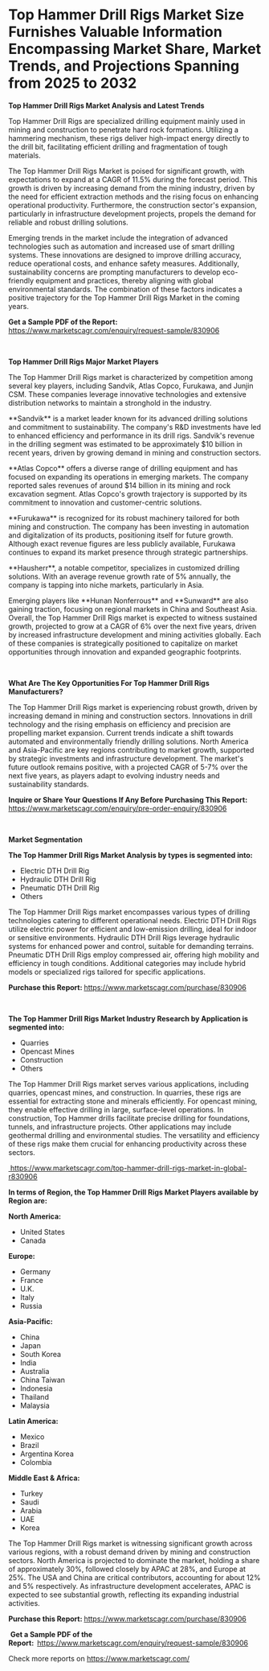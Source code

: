 <p><h1>Top Hammer Drill Rigs Market Size Furnishes Valuable Information Encompassing Market Share, Market Trends, and Projections Spanning from 2025 to 2032</h1></p><p><strong>Top Hammer Drill Rigs Market Analysis and Latest Trends</strong></p>
<p><p>Top Hammer Drill Rigs are specialized drilling equipment mainly used in mining and construction to penetrate hard rock formations. Utilizing a hammering mechanism, these rigs deliver high-impact energy directly to the drill bit, facilitating efficient drilling and fragmentation of tough materials.</p><p>The Top Hammer Drill Rigs Market is poised for significant growth, with expectations to expand at a CAGR of 11.5% during the forecast period. This growth is driven by increasing demand from the mining industry, driven by the need for efficient extraction methods and the rising focus on enhancing operational productivity. Furthermore, the construction sector's expansion, particularly in infrastructure development projects, propels the demand for reliable and robust drilling solutions.</p><p>Emerging trends in the market include the integration of advanced technologies such as automation and increased use of smart drilling systems. These innovations are designed to improve drilling accuracy, reduce operational costs, and enhance safety measures. Additionally, sustainability concerns are prompting manufacturers to develop eco-friendly equipment and practices, thereby aligning with global environmental standards. The combination of these factors indicates a positive trajectory for the Top Hammer Drill Rigs Market in the coming years.</p></p>
<p><strong>Get a Sample PDF of the Report:&nbsp;</strong> <a href="https://www.marketscagr.com/enquiry/request-sample/830906?utm_campaign=3018&utm_medium=2&utm_source=Github&utm_content=ia&utm_term=09042025&utm_id=top-hammer-drill-rigs">https://www.marketscagr.com/enquiry/request-sample/830906</a></p>
<p>&nbsp;</p>
<p><strong>Top Hammer Drill Rigs Major Market Players</strong></p>
<p><p>The Top Hammer Drill Rigs market is characterized by competition among several key players, including Sandvik, Atlas Copco, Furukawa, and Junjin CSM. These companies leverage innovative technologies and extensive distribution networks to maintain a stronghold in the industry.</p><p>**Sandvik** is a market leader known for its advanced drilling solutions and commitment to sustainability. The company's R&D investments have led to enhanced efficiency and performance in its drill rigs. Sandvik's revenue in the drilling segment was estimated to be approximately $10 billion in recent years, driven by growing demand in mining and construction sectors.</p><p>**Atlas Copco** offers a diverse range of drilling equipment and has focused on expanding its operations in emerging markets. The company reported sales revenues of around $14 billion in its mining and rock excavation segment. Atlas Copco's growth trajectory is supported by its commitment to innovation and customer-centric solutions.</p><p>**Furukawa** is recognized for its robust machinery tailored for both mining and construction. The company has been investing in automation and digitalization of its products, positioning itself for future growth. Although exact revenue figures are less publicly available, Furukawa continues to expand its market presence through strategic partnerships.</p><p>**Hausherr**, a notable competitor, specializes in customized drilling solutions. With an average revenue growth rate of 5% annually, the company is tapping into niche markets, particularly in Asia.</p><p>Emerging players like **Hunan Nonferrous** and **Sunward** are also gaining traction, focusing on regional markets in China and Southeast Asia. Overall, the Top Hammer Drill Rigs market is expected to witness sustained growth, projected to grow at a CAGR of 6% over the next five years, driven by increased infrastructure development and mining activities globally. Each of these companies is strategically positioned to capitalize on market opportunities through innovation and expanded geographic footprints.</p></p>
<p>&nbsp;</p>
<p><strong>What Are The Key Opportunities For Top Hammer Drill Rigs Manufacturers?</strong></p>
<p><p>The Top Hammer Drill Rigs market is experiencing robust growth, driven by increasing demand in mining and construction sectors. Innovations in drill technology and the rising emphasis on efficiency and precision are propelling market expansion. Current trends indicate a shift towards automated and environmentally friendly drilling solutions. North America and Asia-Pacific are key regions contributing to market growth, supported by strategic investments and infrastructure development. The market's future outlook remains positive, with a projected CAGR of 5-7% over the next five years, as players adapt to evolving industry needs and sustainability standards.</p></p>
<p><strong>Inquire or Share Your Questions If Any Before Purchasing This Report:</strong> <a href="https://www.marketscagr.com/enquiry/pre-order-enquiry/830906?utm_campaign=3018&utm_medium=2&utm_source=Github&utm_content=ia&utm_term=09042025&utm_id=top-hammer-drill-rigs">https://www.marketscagr.com/enquiry/pre-order-enquiry/830906</a></p>
<p>&nbsp;</p>
<p><strong>Market Segmentation</strong></p>
<p><strong>The Top Hammer Drill Rigs Market Analysis by types is segmented into:</strong></p>
<p><ul><li>Electric DTH Drill Rig</li><li>Hydraulic DTH Drill Rig</li><li>Pneumatic DTH Drill Rig</li><li>Others</li></ul></p>
<p><p>The Top Hammer Drill Rigs market encompasses various types of drilling technologies catering to different operational needs. Electric DTH Drill Rigs utilize electric power for efficient and low-emission drilling, ideal for indoor or sensitive environments. Hydraulic DTH Drill Rigs leverage hydraulic systems for enhanced power and control, suitable for demanding terrains. Pneumatic DTH Drill Rigs employ compressed air, offering high mobility and efficiency in tough conditions. Additional categories may include hybrid models or specialized rigs tailored for specific applications.</p></p>
<p><strong>Purchase this Report:&nbsp;</strong><a href="https://www.marketscagr.com/purchase/830906?utm_campaign=3018&utm_medium=2&utm_source=Github&utm_content=ia&utm_term=09042025&utm_id=top-hammer-drill-rigs">https://www.marketscagr.com/purchase/830906</a></p>
<p>&nbsp;</p>
<p><strong>The Top Hammer Drill Rigs Market Industry Research by Application is segmented into:</strong></p>
<p><ul><li>Quarries</li><li>Opencast Mines</li><li>Construction</li><li>Others</li></ul></p>
<p><p>The Top Hammer Drill Rigs market serves various applications, including quarries, opencast mines, and construction. In quarries, these rigs are essential for extracting stone and minerals efficiently. For opencast mining, they enable effective drilling in large, surface-level operations. In construction, Top Hammer drills facilitate precise drilling for foundations, tunnels, and infrastructure projects. Other applications may include geothermal drilling and environmental studies. The versatility and efficiency of these rigs make them crucial for enhancing productivity across these sectors.</p></p>
<p><a href="https://www.marketscagr.com/top-hammer-drill-rigs-market-in-global-r830906?utm_campaign=3018&utm_medium=2&utm_source=Github&utm_content=ia&utm_term=09042025&utm_id=top-hammer-drill-rigs">&nbsp;https://www.marketscagr.com/top-hammer-drill-rigs-market-in-global-r830906</a></p>
<p><strong>In terms of Region, the Top Hammer Drill Rigs Market Players available by Region are:</strong></p>
<p>
    <p> <strong> North America: </strong>
        <ul>
            <li>United States</li>
            <li>Canada</li>
        </ul>
        </p> 
    <p> <strong> Europe: </strong>
        <ul>
            <li>Germany</li>
            <li>France</li>
            <li>U.K.</li>
            <li>Italy</li>
            <li>Russia</li>
        </ul>
        </p> 
    <p> <strong> Asia-Pacific: </strong>
        <ul>
            <li>China</li>
            <li>Japan</li>
            <li>South Korea</li>
            <li>India</li>
            <li>Australia</li>
            <li>China Taiwan</li>
            <li>Indonesia</li>
            <li>Thailand</li>
            <li>Malaysia</li>
        </ul>
        </p> 
    <p> <strong> Latin America: </strong>
        <ul>
            <li>Mexico</li>
            <li>Brazil</li>
            <li>Argentina Korea</li>
            <li>Colombia</li>
        </ul>
        </p> 
    <p> <strong> Middle East & Africa: </strong>
        <ul>
            <li>Turkey</li>
            <li>Saudi</li>
            <li>Arabia</li>
            <li>UAE</li>
            <li>Korea</li>
        </ul>
    </p>
    </p>
<p><p>The Top Hammer Drill Rigs market is witnessing significant growth across various regions, with a robust demand driven by mining and construction sectors. North America is projected to dominate the market, holding a share of approximately 30%, followed closely by APAC at 28%, and Europe at 25%. The USA and China are critical contributors, accounting for about 12% and 5% respectively. As infrastructure development accelerates, APAC is expected to see substantial growth, reflecting its expanding industrial activities.</p></p>
<p><strong>Purchase this Report: </strong><a href="https://www.marketscagr.com/purchase/830906?utm_campaign=3018&utm_medium=2&utm_source=Github&utm_content=ia&utm_term=09042025&utm_id=top-hammer-drill-rigs">https://www.marketscagr.com/purchase/830906</a></p>
<p>&nbsp;<strong>Get a Sample PDF of the Report:&nbsp;&nbsp;</strong><a href="https://www.marketscagr.com/enquiry/request-sample/830906?utm_campaign=3018&utm_medium=2&utm_source=Github&utm_content=ia&utm_term=09042025&utm_id=top-hammer-drill-rigs">https://www.marketscagr.com/enquiry/request-sample/830906</a></p>
<p><strong></strong></p>
<p>Check more reports on <a href="https://www.marketscagr.com/?utm_campaign=3018&utm_medium=2&utm_source=Github&utm_content=ia&utm_term=09042025&utm_id=top-hammer-drill-rigs">https://www.marketscagr.com/</a></p>